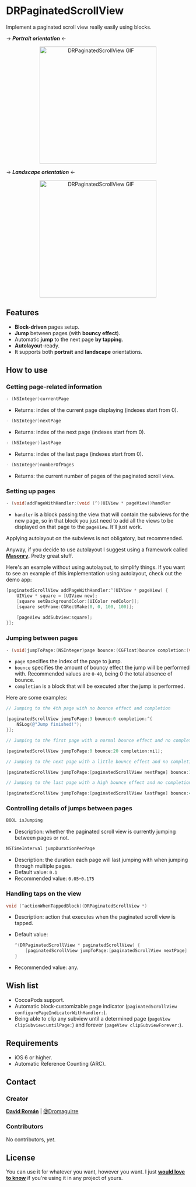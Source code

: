 DRPaginatedScrollView
=====================

Implement a paginated scroll view really easily using blocks.

-> ***Portrait orientation*** <-

<p align="center">
	<img src="https://raw.github.com/Dromaguirre/DRPaginatedScrollView/images/1.gif" alt="DRPaginatedScrollView GIF" title="DRPaginatedScrollView GIF" width="320px" />
</p>

-> ***Landscape orientation*** <-

<p align="center">
	<img src="https://raw.github.com/Dromaguirre/DRPaginatedScrollView/images/2.gif" alt="DRPaginatedScrollView GIF" title="DRPaginatedScrollView GIF" height="320px" />
</p>

## Features

- **Block-driven** pages setup.
- **Jump** between pages (with **bouncy effect**).
- Automatic **jump** to the next page **by tapping**.
- **Autolayout**-ready.
- It supports both **portrait** and **landscape** orientations.

## How to use

### Getting page-related information

```objective-c
- (NSInteger)currentPage
```

- Returns: index of the current page displaying (indexes start from 0).

```objective-c
- (NSInteger)nextPage
```

- Returns: index of the next page (indexes start from 0).

```objective-c
- (NSInteger)lastPage
```

- Returns: index of the last page (indexes start from 0).

```objective-c
- (NSInteger)numberOfPages
```

- Returns: the current number of pages of the paginated scroll view.

### Setting up pages

```objective-c
- (void)addPageWithHandler:(void (^)(UIView * pageView))handler
```

- `handler` is a block passing the view that will contain the subviews for the new page, so in that block you just need to add all the views to be displayed on that page to the `pageView`. It'll just work.

Applying autolayout on the subviews is not obligatory, but recommended.

Anyway, if you decide to use autolayout I suggest using a framework called [**Masonry**](https://github.com/cloudkite/Masonry). Pretty great stuff.

Here's an example without using autolayout, to simplify things. If you want to see an example of this implementation using autolayout, check out the demo app:

```objective-c
[paginatedScrollView addPageWithHandler:^(UIView * pageView) {
    UIView * square = [UIView new];
    [square setBackgroundColor:[UIColor redColor]];
    [square setFrame:CGRectMake(0, 0, 100, 100)];
    
    [pageView addSubview:square];
}];
```
### Jumping between pages

```objective-c
- (void)jumpToPage:(NSInteger)page bounce:(CGFloat)bounce completion:(void (^)(void))completion
```

- `page` specifies the index of the page to jump.
- `bounce` specifies the amount of bouncy effect the jump will be performed with. Recommended values are `0`-`40`, being 0 the total absence of bounce.
- `completion` is a block that will be executed after the jump is performed.

Here are some examples:

```objective-c
// Jumping to the 4th page with no bounce effect and completion

[paginatedScrollView jumpToPage:3 bounce:0 completion:^{
	NSLog(@"Jump finished!");
}];

// Jumping to the first page with a normal bounce effect and no completion

[paginatedScrollView jumpToPage:0 bounce:20 completion:nil];

// Jumping to the next page with a little bounce effect and no completion

[paginatedScrollView jumpToPage:[paginatedScrollView nextPage] bounce:10 completion:nil];

// Jumping to the last page with a high bounce effect and no completion

[paginatedScrollView jumpToPage:[paginatedScrollView lastPage] bounce:40 completion:nil];
```

### Controlling details of jumps between pages

```objective-c
BOOL isJumping
```

- Description: whether the paginated scroll view is currently jumping between pages or not.

```objective-c
NSTimeInterval jumpDurationPerPage
```

- Description: the duration each page will last jumping with when jumping through multiple pages.
- Default value: `0.1`
- Recommended value: `0.05`-`0.175`

### Handling taps on the view

```objective-c
void (^actionWhenTappedBlock)(DRPaginatedScrollView *)
```

- Description: action that executes when the paginated scroll view is tapped.
- Default value:

	```objective-c
	^(DRPaginatedScrollView * paginatedScrollView) {
		[paginatedScrollView jumpToPage:[paginatedScrollView nextPage] bounce:0 completion:nil];
	}
	```		
- Recommended value: any.

## Wish list

- CocoaPods support.
- Automatic block-customizable page indicator (`paginatedScrollView configurePageIndicatorWithHandler:`).
- Being able to clip any subview until a determined page (`pageView clipSubview:untilPage:`) and forever (`pageView clipSubviewForever:`).

## Requirements

- iOS 6 or higher.
- Automatic Reference Counting (ARC).

## Contact

### Creator

[**David Román**](http://github.com/Dromaguirre) | [@Dromaguirre](http://twitter.com/Dromaguirre)

### Contributors

No contributors, *yet*.

## License

You can use it for whatever you want, however you want. I just **[would love to know](mailto:dromaguirre@gmail.com)** if you're using it in any project of yours.